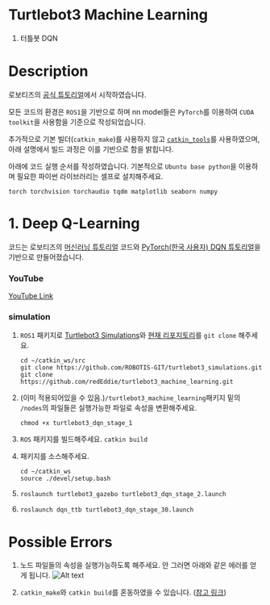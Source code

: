 # Turtlebot3 Machine Learning

1. 터틀봇 DQN


# Description

로보티즈의 [공식 튜토리얼](https://emanual.robotis.com/docs/en/platform/turtlebot3/machine_learning/#machine-learning)에서 시작하였습니다.

모든 코드의 환경은 `ROS1`을 기반으로 하며 nn model들은 `PyTorch`를 이용하여 `CUDA toolkit`을 사용함을 기준으로 작성되었습니다.

추가적으로 기본 빌더(`catkin_make`)를 사용하지 않고  [`catkin_tools`](https://catkin-tools.readthedocs.io/en/latest/verbs/catkin_build.html)를 사용하였으며, 아래 설명에서 빌드 과정은 이를 기반으로 함을 밝힙니다.

아래에 코드 실행 순서를 작성하였습니다. 기본적으로 `Ubuntu base python`을 이용하며 필요한 파이썬 라이브러리는 셀프로 설치해주세요.
   ```
   torch torchvision torchaudio tqdm matplotlib seaborn numpy 
   ```

# 1. Deep Q-Learning
코드는 로보티즈의 [머신러닝 튜토리얼](https://emanual.robotis.com/docs/en/platform/turtlebot3/machine_learning/#machine-learning) 코드와 [PyTorch(한국 사용자) DQN 튜토리얼](https://tutorials.pytorch.kr/intermediate/reinforcement_q_learning.html)을 기반으로 만들어졌습니다.


### YouTube

[YouTube Link](https://youtu.be/DUBrjx43RE8?si=EaVsYQ6waJKiJW0l)


### simulation

1. `ROS1` 패키지로 [Turtlebot3 Simulations](https://github.com/ROBOTIS-GIT/turtlebot3_simulations.git)와 [현재 리포지토리](https://github.com/redEddie/turtlebot3_machine_learning.git)를 `git clone` 해주세요.
   ```
   cd ~/catkin_ws/src
   git clone https://github.com/ROBOTIS-GIT/turtlebot3_simulations.git
   git clone https://github.com/redEddie/turtlebot3_machine_learning.git
   ```

1. (이미 적용되어있을 수 있음.)`/turtlebot3_machine_learning`패키지 밑의 `/nodes`의 파일들은 실행가능한 파일로 속성을 변환해주세요.

   ```chmod +x turtlebot3_dqn_stage_1```

1. `ROS` 패키지를 빌드해주세요.
   ```catkin build```
1. 패키지를 소스해주세요.
   ```
   cd ~/catkin_ws
   source ./devel/setup.bash
   ```
1. `roslaunch turtlebot3_gazebo turtlebot3_dqn_stage_2.launch`
1. `roslaunch dqn_ttb turtlebot3_dqn_stage_30.launch`




# Possible Errors

1. 노드 파일들의 속성을 실행가능하도록 해주세요. 안 그러면 아래와 같은 에러를 얻게 됩니다.
   ![Alt text](./asset/permissionissetoexecutable.png)

1. `catkin_make`와 `catkin build`를 혼동하였을 수 있습니다. ([참고 링크](https://catkin-tools.readthedocs.io/en/latest/migration.html))

